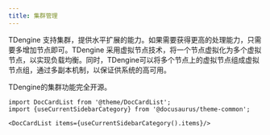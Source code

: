 ```yaml
---
title: 集群管理
---
```


TDengine 支持集群，提供水平扩展的能力。如果需要获得更高的处理能力，只需要多增加节点即可。TDengine 采用虚拟节点技术，将一个节点虚拟化为多个虚拟节点，以实现负载均衡。同时，TDengine可以将多个节点上的虚拟节点组成虚拟节点组，通过多副本机制，以保证供系统的高可用。

TDengine的集群功能完全开源。

```mdx-code-block
import DocCardList from '@theme/DocCardList';
import {useCurrentSidebarCategory} from '@docusaurus/theme-common';

<DocCardList items={useCurrentSidebarCategory().items}/>
```
